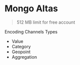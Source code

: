 # Mongo Altas

> 512 MB limit for free account

Encoding Channels Types

+ Value
+ Category
+ Geopoint
+ Aggregation


